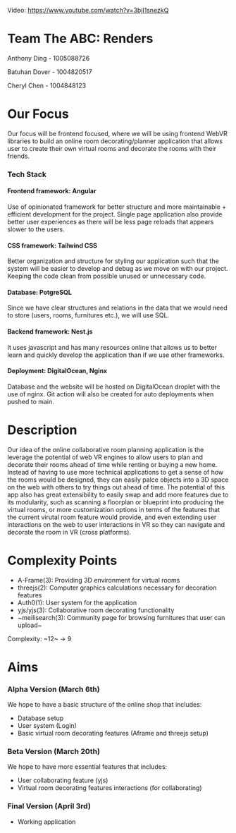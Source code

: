 Video: https://www.youtube.com/watch?v=3bjI1snezkQ

# Team The ABC: Renders

Anthony Ding - 1005088726

Batuhan Dover - 1004820517

Cheryl Chen - 1004848123

# Our Focus

Our focus will be frontend focused, where we will be using frontend WebVR libraries to build an online room decorating/planner application that allows user to create their own virtual rooms and decorate the rooms with their friends.

### Tech Stack

#### Frontend framework: Angular

Use of opinionated framework for better structure and more maintainable + efficient development for the project. Single page application also provide better user experiences as there will be less page reloads that appears slower to the users.

#### CSS framework: Tailwind CSS

Better organization and structure for styling our application such that the system will be easier to develop and debug as we move on with our project. Keeping the code clean from possible unused or unnecessary code.

#### Database: PotgreSQL

Since we have clear structures and relations in the data that we would need to store (users, rooms, furnitures etc.), we will use SQL.

#### Backend framework: Nest.js

It uses javascript and has many resources online that allows us to better learn and quickly develop the application than if we use other frameworks.

#### Deployment: DigitalOcean, Nginx

Database and the website will be hosted on DigitalOcean droplet with the use of nginx. Git action will also be created for auto deployments when pushed to main.

# Description

Our idea of the online collaborative room planning application is the leverage the potential of web VR engines to allow users to plan and decorate their rooms ahead of time while renting or buying a new home. Instead of having to use more technical applications to get a sense of how the rooms would be designed, they can easily palce objects into a 3D space on the web with others to try things out ahead of time. The potential of this app also has great extensibility to easily swap and add more features due to its modularity, such as scanning a floorplan or blueprint into producing the virtual rooms, or more customization options in terms of the features that the current virutal room feature would provide, and even extending user interactions on the web to user interactions in VR so they can navigate and decorate the room in VR (cross platforms).

# Complexity Points

- A-Frame(3): Providing 3D environment for virtual rooms
- threejs(2): Computer graphics calculations necessary for decoration features
- Auth0(1): User system for the application
- yjs/yjs(3): Collaborative room decorating functionality
- ~meilisearch(3): Community page for browsing furnitures that user can upload~

Complexity: ~12~ -> 9

# Aims

### Alpha Version (March 6th)

We hope to have a basic structure of the online shop that includes:

- Database setup
- User system (Login)
- Basic virtual room decorating features (Aframe and threejs setup)

### Beta Version (March 20th)

We hope to have more essential features that includes:

- User collaborating feature (yjs)
- Virtual room decorating features interactions (for collaborating)

### Final Version (April 3rd)

- Working application

